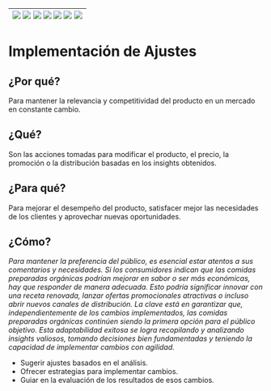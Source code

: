 <div align=right>

|[![](https://img.shields.io/badge/-Inicio-FFF?style=flat&logo=Emlakjet&logoColor=black)](/README.md) [![](https://img.shields.io/badge/-Introducción-FFF?style=flat)](/documentos/intro.md) [![](https://img.shields.io/badge/-Panorámica-FFF?style=flat)](/documentos/panorámica.md) [![](https://img.shields.io/badge/-Prompts-FFF?style=flat)](/documentos/prompts/README.md) [![](https://img.shields.io/badge/-Ingeniería_de_prompts-FFF?style=flat)](/documentos/ingenieriaDePrompts/README.md) [![](https://img.shields.io/badge/-Patrones-FFF?style=flat)](/documentos/ingenieriaDePrompts/patrones/README.md) [![](https://img.shields.io/badge/-Casos_de_uso-FFF?style=flat)](/documentos/casosDeUso/README.md)|
|-|

</div>

# Implementación de Ajustes

## ¿Por qué?

Para mantener la relevancia y competitividad del producto en un mercado en constante cambio.

## ¿Qué?

Son las acciones tomadas para modificar el producto, el precio, la promoción o la distribución basadas en los insights obtenidos.

## ¿Para qué?

Para mejorar el desempeño del producto, satisfacer mejor las necesidades de los clientes y aprovechar nuevas oportunidades.

## ¿Cómo? 

*Para mantener la preferencia del público, es esencial estar atentos a sus comentarios y necesidades. Si los consumidores indican que las comidas preparadas orgánicas podrían mejorar en sabor o ser más económicas, hay que responder de manera adecuada. Esto podría significar innovar con una receta renovada, lanzar ofertas promocionales atractivas o incluso abrir nuevos canales de distribución. La clave está en garantizar que, independientemente de los cambios implementados, las comidas preparadas orgánicas continúen siendo la primera opción para el público objetivo. Esta adaptabilidad exitosa se logra recopilando y analizando insights valiosos, tomando decisiones bien fundamentadas y teniendo la capacidad de implementar cambios con agilidad.*

- Sugerir ajustes basados en el análisis.
- Ofrecer estrategias para implementar cambios.
- Guiar en la evaluación de los resultados de esos cambios.
